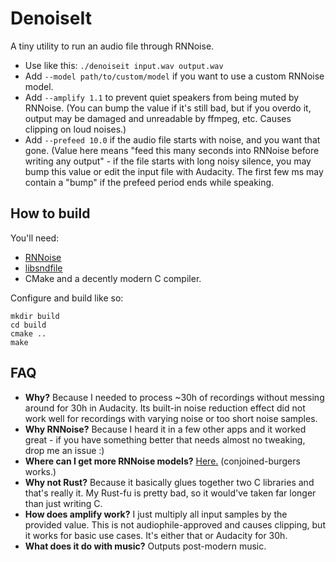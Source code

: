 # DenoiseIt

A tiny utility to run an audio file through RNNoise.

- Use like this: `./denoiseit input.wav output.wav`
- Add `--model path/to/custom/model` if you want to use a custom RNNoise model.
- Add `--amplify 1.1` to prevent quiet speakers from being muted by RNNoise. (You can bump the value if it's still bad,
  but if you overdo it, output may be damaged and unreadable by ffmpeg, etc. Causes clipping on loud noises.)
- Add `--prefeed 10.0` if the audio file starts with noise, and you want that gone. (Value here means "feed this many
  seconds into RNNoise before writing any output" - if the file starts with long noisy silence, you may bump this value
  or edit the input file with Audacity. The first few ms may contain a "bump" if the prefeed period ends while speaking.


## How to build

You'll need:

- [RNNoise](https://gitlab.xiph.org/xiph/rnnoise)
- [libsndfile](https://libsndfile.github.io/libsndfile/)
- CMake and a decently modern C compiler.

Configure and build like so:

```shell
mkdir build
cd build
cmake ..
make
```


## FAQ

- **Why?** Because I needed to process ~30h of recordings without messing around for 30h in Audacity. Its built-in noise
  reduction effect did not work well for recordings with varying noise or too short noise samples.
- **Why RNNoise?** Because I heard it in a few other apps and it worked great - if you have something better that needs
  almost no tweaking, drop me an issue :)
- **Where can I get more RNNoise models?** [Here.](https://github.com/GregorR/rnnoise-models) (conjoined-burgers works.)
- **Why not Rust?** Because it basically glues together two C libraries and that's really it. My Rust-fu is pretty bad,
  so it would've taken far longer than just writing C.
- **How does amplify work?** I just multiply all input samples by the provided value. This is not audiophile-approved
  and causes clipping, but it works for basic use cases. It's either that or Audacity for 30h.
- **What does it do with music?** Outputs post-modern music.
